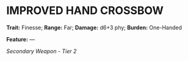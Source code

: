 # IMPROVED HAND CROSSBOW

**Trait:** Finesse; **Range:** Far; **Damage:** d6+3 phy; **Burden:** One-Handed

**Feature:** —

*Secondary Weapon - Tier 2*